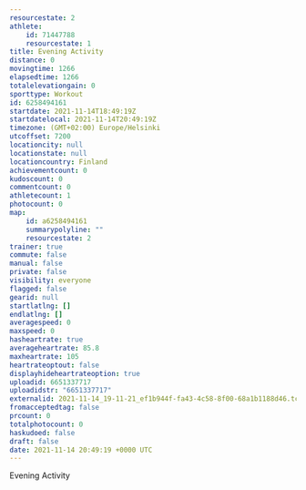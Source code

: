 ```yaml
---
resourcestate: 2
athlete:
    id: 71447788
    resourcestate: 1
title: Evening Activity
distance: 0
movingtime: 1266
elapsedtime: 1266
totalelevationgain: 0
sporttype: Workout
id: 6258494161
startdate: 2021-11-14T18:49:19Z
startdatelocal: 2021-11-14T20:49:19Z
timezone: (GMT+02:00) Europe/Helsinki
utcoffset: 7200
locationcity: null
locationstate: null
locationcountry: Finland
achievementcount: 0
kudoscount: 0
commentcount: 0
athletecount: 1
photocount: 0
map:
    id: a6258494161
    summarypolyline: ""
    resourcestate: 2
trainer: true
commute: false
manual: false
private: false
visibility: everyone
flagged: false
gearid: null
startlatlng: []
endlatlng: []
averagespeed: 0
maxspeed: 0
hasheartrate: true
averageheartrate: 85.8
maxheartrate: 105
heartrateoptout: false
displayhideheartrateoption: true
uploadid: 6651337717
uploadidstr: "6651337717"
externalid: 2021-11-14_19-11-21_ef1b944f-fa43-4c58-8f00-68a1b1188d46.tcx
fromacceptedtag: false
prcount: 0
totalphotocount: 0
haskudoed: false
draft: false
date: 2021-11-14 20:49:19 +0000 UTC
---
```

Evening Activity